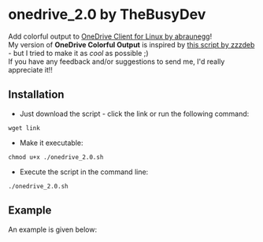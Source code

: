 # onedrive_2.0 by TheBusyDev
Add colorful output to [OneDrive Client for Linux by abraunegg](https://github.com/abraunegg/onedrive)!\
My version of __OneDrive Colorful Output__ is inspired by [this script by zzzdeb](https://github.com/zzzdeb/dotfiles/blob/master/scripts/tools/onedrive_log) - but I tried to make it as _cool_ as possible ;)\
If you have any feedback and/or suggestions to send me, I'd really appreciate it!!

## Installation
* Just download the script - click the link or run the following command:
```text
wget link
```

* Make it executable: 
```text
chmod u+x ./onedrive_2.0.sh
```

* Execute the script in the command line:
```text
./onedrive_2.0.sh
```

## Example
An example is given below:
